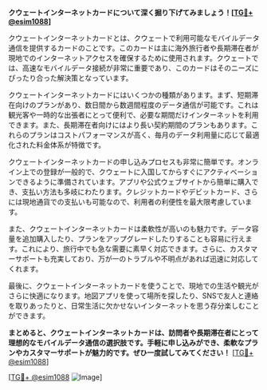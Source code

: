 **クウェートインターネットカードについて深く掘り下げてみましょう！[[TG💪+ @esim1088](https://t.me/s/esim1088)]**

クウェートインターネットカードとは、クウェートで利用可能なモバイルデータ通信を提供するカードのことです。このカードは主に海外旅行者や長期滞在者が現地でのインターネットアクセスを確保するために使用されます。クウェートでは、高速なモバイルデータ接続が非常に重要であり、このカードはそのニーズにぴったり合った解決策となっています。

クウェートインターネットカードにはいくつかの種類があります。まず、短期滞在向けのプランがあり、数日間から数週間程度のデータ通信が可能です。これは観光客や一時的な出張者にとって便利で、必要な期間だけインターネットを利用できます。また、長期滞在者向けにはより長い契約期間のプランもあります。これらのプランはコストパフォーマンスが高く、毎月のデータ利用量に応じて最適化された料金体系が特徴です。

クウェートインターネットカードの申し込みプロセスも非常に簡単です。オンライン上での登録が一般的で、クウェートに入国してからすぐにアクティベーションできるように準備されています。アプリや公式ウェブサイトから簡単に購入でき、支払い方法も多岐にわたります。クレジットカードやデビットカード、さらには現地通貨での支払いも可能なので、利用者の利便性を最大限考慮しています。

また、クウェートインターネットカードは柔軟性が高いのも魅力です。データ容量を追加購入したり、プランをアップグレードしたりすることも容易に行えます。これにより、旅行中でも急な需要に素早く対応できます。さらに、カスタマーサポートも充実しており、万が一のトラブルや不明点があれば迅速に対応してくれます。

最後に、クウェートインターネットカードを使うことで、現地での生活や観光がさらに快適になります。地図アプリを使って場所を探したり、SNSで友人と連絡を取りあったりと、日常生活に欠かせないインターネットを思う存分楽しむことができます。

**まとめると、クウェートインターネットカードは、訪問者や長期滞在者にとって理想的なモバイルデータ通信の選択肢です。手軽に申し込みができ、柔軟なプランやカスタマーサポートが魅力的です。ぜひ一度試してみてください！** [[TG💪+ @esim1088](https://t.me/s/esim1088)]

[[TG💪+ @esim1088](https://t.me/s/esim1088) ![Image](https://i.postimg.cc/Y0z9fWf4/image.png)]